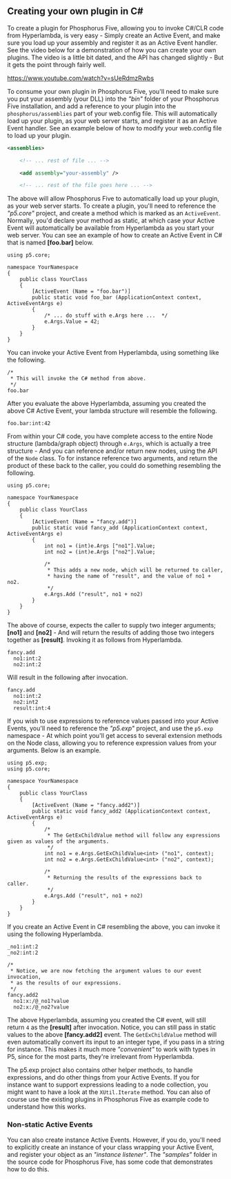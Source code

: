 ## Creating your own plugin in C#

To create a plugin for Phosphorus Five, allowing you to invoke C#/CLR code from Hyperlambda, is very easy - Simply create an Active Event,
and make sure you load up your assembly and register it as an Active Event handler. See the video below for a demonstration of how you can
create your own plugins. The video is a little bit dated, and the API has changed slightly - But it gets the point through fairly well.

https://www.youtube.com/watch?v=sUeRdmzRwbs

To consume your own plugin in Phosphorus Five, you'll need to make sure you put your assembly (your DLL) into the _"bin"_ folder of your Phosphorus
Five installation, and add a reference to your plugin into the `phosphorus/assemblies` part of your web.config file. This will automatically load
up your plugin, as your web server starts, and register it as an Active Event handler. See an example below of how to modify your web.config file
to load up your plugin.

```xml
<assemblies>

    <!-- ... rest of file ... -->

    <add assembly="your-assembly" />

    <!-- ... rest of the file goes here ... -->
```

The above will allow Phosphorus Five to automatically load up your plugin, as your web server starts. To create a plugin, you'll need to reference
the _"p5.core"_ project, and create a method which is marked as an `ActiveEvent`. Normally, you'd declare your method as static, at which case your
Active Event will automatically be available from Hyperlambda as you start your web server. You can see an example of how to create an Active Event
in C# that is named **[foo.bar]** below.

```clike
using p5.core;

namespace YourNamespace
{
    public class YourClass
    {
        [ActiveEvent (Name = "foo.bar")]
        public static void foo_bar (ApplicationContext context, ActiveEventArgs e)
        {
            /* ... do stuff with e.Args here ...  */
            e.Args.Value = 42;
        }
    }
}
```

You can invoke your Active Event from Hyperlambda, using something like the following.

```hyperlambda
/*
 * This will invoke the C# method from above.
 */
foo.bar
```

After you evaluate the above Hyperlambda, assuming you created the above C# Active Event, your lambda structure will resemble the following.

```hyperlambda
foo.bar:int:42
```

From within your C# code, you have complete access to the entire Node structure (lambda/graph object) through `e.Args`, which is actually a tree structure -
And you can reference and/or return new nodes, using the API of the `Node` class. To for instance reference two arguments, and return the product of these back
to the caller, you could do something resembling the following.

```clike
using p5.core;

namespace YourNamespace
{
    public class YourClass
    {
        [ActiveEvent (Name = "fancy.add")]
        public static void fancy_add (ApplicationContext context, ActiveEventArgs e)
        {
            int no1 = (int)e.Args ["no1"].Value;
            int no2 = (int)e.Args ["no2"].Value;

            /*
             * This adds a new node, which will be returned to caller,
             * having the name of "result", and the value of no1 + no2.
             */
            e.Args.Add ("result", no1 + no2)
        }
    }
}
```

The above of course, expects the caller to supply two integer arguments; **[no1]** and **[no2]** - And will return the results of adding those two integers 
together as **[result]**. Invoking it as follows from Hyperlambda.

```hyperlambda
fancy.add
  no1:int:2
  no2:int:2
```

Will result in the following after invocation.

```hyperlambda
fancy.add
  no1:int:2
  no2:int2
  result:int:4
```

If you wish to use expressions to reference values passed into your Active Events, you'll need to reference the _"p5.exp"_ project, and use the `p5.exp` namespace -
At which point you'll get access to several extension methods on the Node class, allowing you to reference expression values from your arguments. Below is an example.

```clike
using p5.exp;
using p5.core;

namespace YourNamespace
{
    public class YourClass
    {
        [ActiveEvent (Name = "fancy.add2")]
        public static void fancy_add2 (ApplicationContext context, ActiveEventArgs e)
        {
            /*
             * The GetExChildValue method will follow any expressions given as values of the arguments.
             */
            int no1 = e.Args.GetExChildValue<int> ("no1", context);
            int no2 = e.Args.GetExChildValue<int> ("no2", context);

            /*
             * Returning the results of the expressions back to caller.
             */
            e.Args.Add ("result", no1 + no2)
        }
    }
}
```

If you create an Active Event in C# resembling the above, you can invoke it using the following Hyperlambda.

```hyperlambda
_no1:int:2
_no2:int:2

/*
 * Notice, we are now fetching the argument values to our event invocation,
 * as the results of our expressions.
 */
fancy.add2
  no1:x:/@_no1?value
  no2:x:/@_no2?value
```

The above Hyperlambda, assuming you created the C# event, will still return `4` as the **[result]** after invocation. Notice, you can
still pass in static values to the above **[fancy.add2]** event. The `GetExChildValue` method will even automatically convert its input
to an integer type, if you pass in a string for instance. This makes it much more _"convenient"_ to work with types in P5, since for the
most parts, they're irrelevant from Hyperlambda.

The p5.exp project also contains other helper methods, to handle expressions, and do other things from your Active Events. If
you for instance want to support expressions leading to a node collection, you might want to have a look at the `XUtil.Iterate` method.
You can also of course use the existing plugins in Phosphorus Five as example code to understand how this works.

### Non-static Active Events

You can also create instance Active Events. However, if you do, you'll need to explicitly create an instance of your class wrapping your Active
Event, and register your object as an _"instance listener"_. The _"samples"_ folder in the source code for Phosphorus Five, has some code that
demonstrates how to do this.

